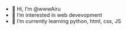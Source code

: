 - 👋 Hi, I’m @wwwAiru
- 👀 I’m interested in web devevopment
- 🌱 I’m currently learning python, html, css, JS
